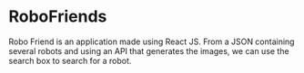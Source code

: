 # RoboFriends
Robo Friend is an application made using React JS. From a JSON containing several robots and using an API that generates the images, we can use the search box to search for a robot.

